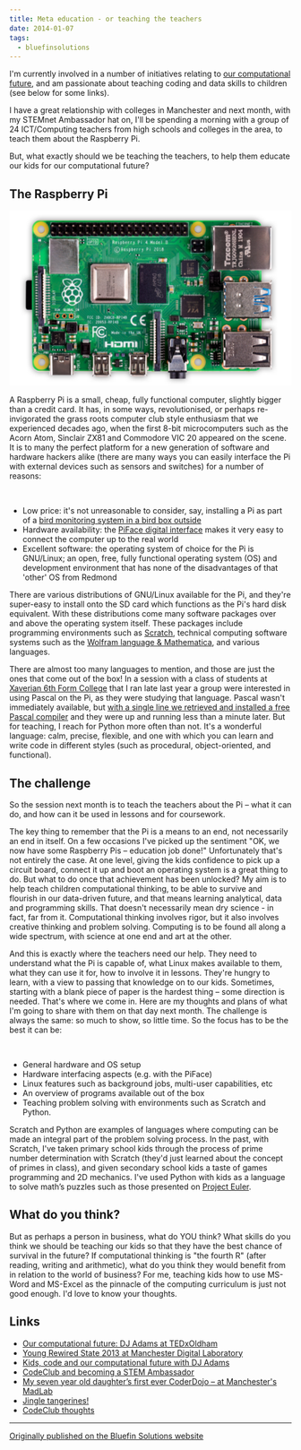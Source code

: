 ```yaml
---
title: Meta education - or teaching the teachers
date: 2014-01-07
tags:
  - bluefinsolutions
---
```


I'm currently involved in a number of initiatives relating to [our computational future](/blog/posts/2013/02/14/our-computational-future/), and am passionate about teaching coding and data skills to children (see below for some links).

I have a great relationship with colleges in Manchester and next month, with my STEMnet Ambassador hat on, I'll be spending a morning with a group of 24 ICT/Computing teachers from high schools and colleges in the area, to teach them about the Raspberry Pi.

But, what exactly should we be teaching the teachers, to help them educate our kids for our computational future?

## The Raspberry Pi

![Raspberry Pi model 4](/images/2020/03/pi4.png)

A Raspberry Pi is a small, cheap, fully functional computer, slightly bigger than a credit card. It has, in some ways, revolutionised, or perhaps re-invigorated the grass roots computer club style enthusiasm that we experienced decades ago, when the first 8-bit microcomputers such as the Acorn Atom, Sinclair ZX81 and Commodore VIC 20 appeared on the scene. It is to many the perfect platform for a new generation of software and hardware hackers alike (there are many ways you can easily interface the Pi with external devices such as sensors and switches) for a number of reasons:

<br>

* Low price: it's not unreasonable to consider, say, installing a Pi as part of a [bird monitoring system in a bird box outside](https://www.bbc.co.uk/blogs/natureuk/entries/f6536e17-ac34-3190-918f-3e198d631b5b)
* Hardware availability: the [PiFace digital interface](https://web.archive.org/web/20180324003438/http://pi.cs.man.ac.uk/interface.htm) makes it very easy to connect the computer up to the real world
* Excellent software: the operating system of choice for the Pi is GNU/Linux; an open, free, fully functional operating system (OS) and development environment that has none of the disadvantages of that 'other' OS from Redmond

There are various distributions of GNU/Linux available for the Pi, and they're super-easy to install onto the SD card which functions as the Pi's hard disk equivalent. With these distributions come many software packages over and above the operating system itself. These packages include programming environments such as [Scratch](https://scratch.mit.edu), technical computing software systems such as the [Wolfram language & Mathematica](https://wolfram.com/raspberry-pi/), and various languages.

There are almost too many languages to mention, and those are just the ones that come out of the box! In a session with a class of students at [Xaverian 6th Form College](https://www.xaverian.ac.uk) that I ran late last year a group were interested in using Pascal on the Pi, as they were studying that language. Pascal wasn't immediately available, but [with a single line we retrieved and installed a free Pascal compiler](https://freepascalanswers.wordpress.com/2012/01/14/get-free-pascal-in-debian/) and they were up and running less than a minute later. But for teaching, I reach for Python more often than not. It's a wonderful language: calm, precise, flexible, and one with which you can learn and write code in different styles (such as procedural, object-oriented, and functional).

## The challenge

So the session next month is to teach the teachers about the Pi – what it can do, and how can it be used in lessons and for coursework.

The key thing to remember that the Pi is a means to an end, not necessarily an end in itself. On a few occasions I've picked up the sentiment "OK, we now have some Raspberry Pis – education job done!" Unfortunately that's not entirely the case. At one level, giving the kids confidence to pick up a circuit board, connect it up and boot an operating system is a great thing to do. But what to do once that achievement has been unlocked? My aim is to help teach children computational thinking, to be able to survive and flourish in our data-driven future, and that means learning analytical, data and programming skills. That doesn't necessarily mean dry science - in fact, far from it. Computational thinking involves rigor, but it also involves creative thinking and problem solving. Computing is to be found all along a wide spectrum, with science at one end and art at the other.

And this is exactly where the teachers need our help. They need to understand what the Pi is capable of, what Linux makes available to them, what they can use it for, how to involve it in lessons. They're hungry to learn, with a view to passing that knowledge on to our kids. Sometimes, starting with a blank piece of paper is the hardest thing – some direction is needed. That's where we come in. Here are my thoughts and plans of what I'm going to share with them on that day next month. The challenge is always the same: so much to show, so little time. So the focus has to be the best it can be:

<br/>

* General hardware and OS setup
* Hardware interfacing aspects (e.g. with the PiFace)
* Linux features such as background jobs, multi-user capabilities, etc
* An overview of programs available out of the box
* Teaching problem solving with environments such as Scratch and Python.

Scratch and Python are examples of languages where computing can be made an integral part of the problem solving process. In the past, with Scratch, I've taken primary school kids through the process of prime number determination with Scratch (they'd just learned about the concept of primes in class), and given secondary school kids a taste of games programming and 2D mechanics. I've used Python with kids as a language to solve math’s puzzles such as those presented on [Project Euler](https://projecteuler.net).

## What do you think?

But as perhaps a person in business, what do YOU think? What skills do you think we should be teaching our kids so that they have the best chance of survival in the future? If computational thinking is "the fourth R" (after reading, writing and arithmetic), what do you think they would benefit from in relation to the world of business? For me, teaching kids how to use MS-Word and MS-Excel as the pinnacle of the computing curriculum is just not good enough. I'd love to know your thoughts.

## Links

* [Our computational future: DJ Adams at TEDxOldham](https://www.youtube.com/watch?v=-gvOCaExeK0)
* [Young Rewired State 2013 at Manchester Digital Laboratory](https://vimeo.com/75229099)
* [Kids, code and our computational future with DJ Adams](https://diginomica.com/kids-code-computational-future-dj-adams)
* [CodeClub and becoming a STEM Ambassador](/blog/2012/12/codeclub-and-becoming-a-stem-ambassador/)
* [My seven year old daughter’s first ever CoderDojo – at Manchester's MadLab](https://web.archive.org/web/20200921185124/http://www.lizhannaford.com/coding/my-seven-year-old-daughters-first-ever-coderdojo-manchester-madlabuk/)
* [Jingle tangerines!](https://mcrcoderdojo.org.uk/jingle-tangerines/)
* [CodeClub thoughts](/blog/2013/04/codeclub-thoughts/)

---


[Originally published on the Bluefin Solutions website](https://web.archive.org/web/20180327085332/http://www.bluefinsolutions.com/insights/dj-adams/january-2014/meta-education-or-teaching-the-teachers)
